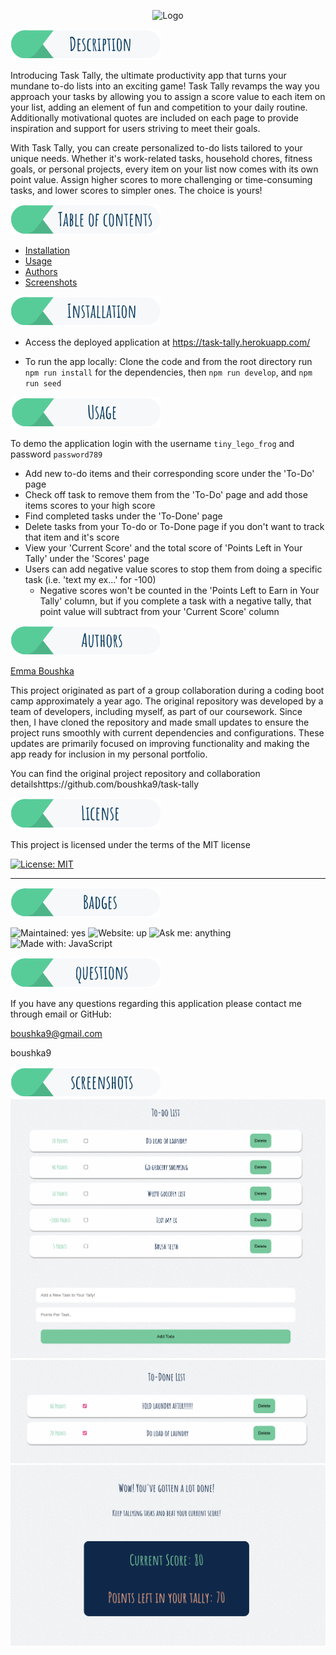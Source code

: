 <p align="center">
    <img src="./client/src/assets/logo-1.png" alt="Logo" width=300px>
</p>



  <img src="./client/src/assets/description.png" alt="Description" width=240px>


  Introducing Task Tally, the ultimate productivity app that turns your mundane to-do lists into an exciting game! Task Tally revamps the way you approach your tasks by allowing you to assign a score value to each item on your list, adding an element of fun and competition to your daily routine. Additionally motivational quotes are included on each page to provide inspiration and support for users striving to meet their goals.

  With Task Tally, you can create personalized to-do lists tailored to your unique needs. Whether it's work-related tasks, household chores, fitness goals, or personal projects, every item on your list now comes with its own point value. Assign higher scores to more challenging or time-consuming tasks, and lower scores to simpler ones. The choice is yours!


  <img src="./client/src/assets/table.png" alt="Table of Contents" width=240px>


  - [Installation](#installation)
  - [Usage](#usage)
  - [Authors](#authors)
  - [Screenshots](#screenshots)



  <img id="installation" src="./client/src/assets/installation.png" alt="Installation" width=240px>

  * Access the deployed application at https://task-tally.herokuapp.com/ 

  * To run the app locally: Clone the code and from the root directory run `npm run install` for the dependencies, then `npm run develop`, and `npm run seed`

  
  <img id="usage" src="./client/src/assets/usage.png" alt="Usage" width=240px>

  To demo the application login with the username `tiny_lego_frog` and password `password789`  

  - Add new to-do items and their corresponding score under the 'To-Do' page
  - Check off task to remove them from the 'To-Do' page and add those items scores to your high score
  - Find completed tasks under the 'To-Done' page
  - Delete tasks from your To-do or To-Done page if you don't want to track that item and it's score
  - View your 'Current Score' and the total score of 'Points Left in Your Tally' under the 'Scores' page
  - Users can add negative value scores to stop them from doing a specific task (i.e. 'text my ex...' for -100)
    - Negative scores won't be counted in the 'Points Left to Earn in Your Tally' column, but if you complete a task with a negative tally, that point value will subtract from your 'Current Score' column 

  

  <img id="authors" src="./client/src/assets/authors.png" alt="Authors" width=240px>


  [Emma Boushka](https://github.com/boushka9)
  
This project originated as part of a group collaboration during a coding boot camp approximately a year ago. The original repository was developed by a team of developers, including myself, as part of our coursework. Since then, I have cloned the repository and made small updates to ensure the project runs smoothly with current dependencies and configurations. These updates are primarily focused on improving functionality and making the app ready for inclusion in my personal portfolio.

You can find the original project repository and collaboration detailshttps://github.com/boushka9/task-tally

  


  <img id="license" src="./client/src/assets/license.png" alt="License" width=240px>


  This project is licensed under the terms of the MIT license 

  [![License: MIT](https://img.shields.io/badge/License-MIT-yellow.svg)](https://opensource.org/licenses/MIT)


  ---

  <img id="badges" src="./client/src/assets/badges.png" alt="Badges" width=240px>

  ![Maintained: yes](https://img.shields.io/badge/maintained-yes-brightgreen)  ![Website: up](https://img.shields.io/badge/website-up-brightgreen)  ![Ask me: anything](https://img.shields.io/badge/ask%20me-anything-1abc9c.svg)  ![Made with: JavaScript](https://img.shields.io/badge/made%20with-JavaScript-blue)



  <img id="questions" src="./client/src/assets/questions.png" alt="Questions" width=240px>

  If you have any questions regarding this application please contact me through email or GitHub:

  boushka9@gmail.com

  boushka9


  <img id="screenshots" src="./client/src/assets/screenshots.png" alt="Screenshots" width=240px>


  <img src="./client/src/assets/to-do.png" alt="Screenshots">


  <img src="./client/src/assets/to-done.png" alt="Screenshots">


  <img src="./client/src/assets/scores.png" alt="Screenshots">


  